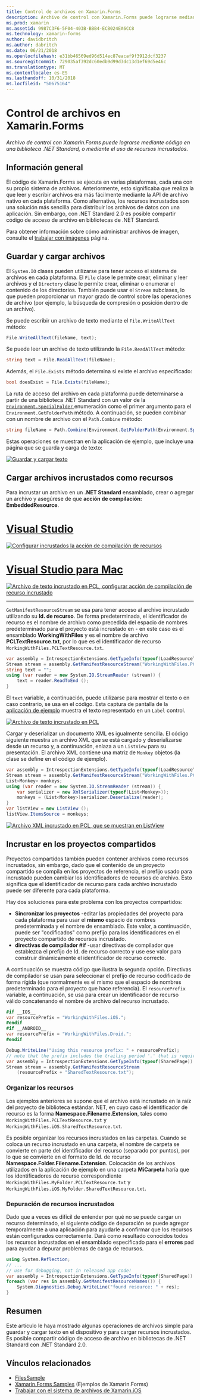 ```yaml
---
title: Control de archivos en Xamarin.Forms
description: Archivo de control con Xamarin.Forms puede lograrse mediante código en una biblioteca .NET Standard, o mediante el uso de recursos incrustados.
ms.prod: xamarin
ms.assetid: 9987C3F6-5F04-403B-BBB4-ECB024EA6CC8
ms.technology: xamarin-forms
author: davidbritch
ms.author: dabritch
ms.date: 06/21/2018
ms.openlocfilehash: e31bb46569ed96d514ec87eacaf9f3912dcf3237
ms.sourcegitcommit: 729035af392dc60edb9d99d3dc13d1ef69d5e46c
ms.translationtype: MT
ms.contentlocale: es-ES
ms.lasthandoff: 10/31/2018
ms.locfileid: "50675164"
---
```

# <a name="file-handling-in-xamarinforms"></a>Control de archivos en Xamarin.Forms

_Archivo de control con Xamarin.Forms puede lograrse mediante código en una biblioteca .NET Standard, o mediante el uso de recursos incrustados._

## <a name="overview"></a>Información general

El código de Xamarin.Forms se ejecuta en varias plataformas, cada una con su propio sistema de archivos. Anteriormente, esto significaba que realiza la que leer y escribir archivos era más fácilmente mediante la API de archivo nativo en cada plataforma. Como alternativa, los recursos incrustados son una solución más sencilla para distribuir los archivos de datos con una aplicación. Sin embargo, con .NET Standard 2.0 es posible compartir código de acceso de archivo en bibliotecas de .NET Standard.

Para obtener información sobre cómo administrar archivos de imagen, consulte el [trabajar con imágenes](~/xamarin-forms/user-interface/images.md) página.

<a name="Loading_and_Saving_Files" />

## <a name="saving-and-loading-files"></a>Guardar y cargar archivos

El `System.IO` clases pueden utilizarse para tener acceso el sistema de archivos en cada plataforma. El `File` clase le permite crear, eliminar y leer archivos y el `Directory` clase le permite crear, eliminar o enumerar el contenido de los directorios. También puede usar el `Stream` subclases, lo que pueden proporcionar un mayor grado de control sobre las operaciones de archivo (por ejemplo, la búsqueda de compresión o posición dentro de un archivo).

Se puede escribir un archivo de texto mediante el `File.WriteAllText` método:

```csharp
File.WriteAllText(fileName, text);
```

Se puede leer un archivo de texto utilizando la `File.ReadAllText` método:

```csharp
string text = File.ReadAllText(fileName);
```

Además, el `File.Exists` método determina si existe el archivo especificado:

```csharp
bool doesExist = File.Exists(fileName);
```

La ruta de acceso del archivo en cada plataforma puede determinarse a partir de una biblioteca .NET Standard con un valor de la [ `Environment.SpecialFolder` ](xref:System.Environment.SpecialFolder) enumeración como el primer argumento para el `Environment.GetFolderPath` método. A continuación, se pueden combinar con un nombre de archivo con el `Path.Combine` método:

```csharp
string fileName = Path.Combine(Environment.GetFolderPath(Environment.SpecialFolder.LocalApplicationData), "temp.txt");
```

Estas operaciones se muestran en la aplicación de ejemplo, que incluye una página que se guarda y carga de texto:

[![Guardar y cargar texto](files-images/saveandload-sml.png "guardar y cargar archivos de aplicación")](files-images/saveandload.png#lightbox "guardar y cargar archivos de aplicación")

<a name="Loading_Files_Embedded_as_Resources" />

## <a name="loading-files-embedded-as-resources"></a>Cargar archivos incrustados como recursos

Para incrustar un archivo en un **.NET Standard** ensamblado, crear o agregar un archivo y asegúrese de que **acción de compilación: EmbeddedResource**.

# <a name="visual-studiotabwindows"></a>[Visual Studio](#tab/windows)

[![Configurar incrustados la acción de compilación de recursos](files-images/vs-embeddedresource-sml.png "configuración EmbeddedResource BuildAction")](files-images/vs-embeddedresource.png#lightbox "configuración EmbeddedResource BuildAction")

# <a name="visual-studio-for-mactabmacos"></a>[Visual Studio para Mac](#tab/macos)

[![Archivo de texto incrustado en PCL, configurar acción de compilación de recurso incrustado](files-images/xs-embeddedresource-sml.png "configuración EmbeddedResource BuildAction")](files-images/xs-embeddedresource.png#lightbox "configuración EmbeddedResource BuildAction")

-----

`GetManifestResourceStream` se usa para tener acceso al archivo incrustado utilizando su **Id. de recurso**. De forma predeterminada, el identificador de recurso es el nombre de archivo como precedida del espacio de nombres predeterminado para el proyecto está incrustado en - en este caso es el ensamblado **WorkingWithFiles** y es el nombre de archivo **PCLTextResource.txt**, por lo que es el identificador de recurso `WorkingWithFiles.PCLTextResource.txt`.

```csharp
var assembly = IntrospectionExtensions.GetTypeInfo(typeof(LoadResourceText)).Assembly;
Stream stream = assembly.GetManifestResourceStream("WorkingWithFiles.PCLTextResource.txt");
string text = "";
using (var reader = new System.IO.StreamReader (stream)) {
    text = reader.ReadToEnd ();
}
```

El `text` variable, a continuación, puede utilizarse para mostrar el texto o en caso contrario, se usa en el código. Esta captura de pantalla de la [aplicación de ejemplo](https://developer.xamarin.com/samples/xamarin-forms/WorkingWithFiles/) muestra el texto representado en un `Label` control.

 [![Archivo de texto incrustado en PCL](files-images/pcltext-sml.png "archivo de texto incrustado en PCL que se muestra en la aplicación")](files-images/pcltext.png#lightbox "archivo de texto incrustado en PCL que se muestra en la aplicación")

Cargar y deserializar un documento XML es igualmente sencilla. El código siguiente muestra un archivo XML que se está cargado y deserializarse desde un recurso y, a continuación, enlaza a un `ListView` para su presentación. El archivo XML contiene una matriz de `Monkey` objetos (la clase se define en el código de ejemplo).

```csharp
var assembly = IntrospectionExtensions.GetTypeInfo(typeof(LoadResourceText)).Assembly;
Stream stream = assembly.GetManifestResourceStream("WorkingWithFiles.PCLXmlResource.xml");
List<Monkey> monkeys;
using (var reader = new System.IO.StreamReader (stream)) {
    var serializer = new XmlSerializer(typeof(List<Monkey>));
    monkeys = (List<Monkey>)serializer.Deserialize(reader);
}
var listView = new ListView ();
listView.ItemsSource = monkeys;
```

 [![Archivo XML incrustado en PCL, que se muestran en ListView](files-images/pclxml-sml.png "archivo XML incrustado en PCL que se muestran en ListView")](files-images/pclxml.png#lightbox "archivo XML incrustado en PCL que se muestran en ListView")

<a name="Embedding_in_Shared_Projects" />

## <a name="embedding-in-shared-projects"></a>Incrustar en los proyectos compartidos

Proyectos compartidos también pueden contener archivos como recursos incrustados, sin embargo, dado que el contenido de un proyecto compartido se compila en los proyectos de referencia, el prefijo usado para incrustado pueden cambiar los identificadores de recursos de archivo. Esto significa que el identificador de recurso para cada archivo incrustado puede ser diferente para cada plataforma.

Hay dos soluciones para este problema con los proyectos compartidos:

-  **Sincronizar los proyectos** -editar las propiedades del proyecto para cada plataforma para usar el **mismo** espacio de nombres predeterminada y el nombre de ensamblado. Este valor, a continuación, puede ser "codificados" como prefijo para los identificadores en el proyecto compartido de recursos incrustado.
-  **directivas de compilador #if** -usar directivas de compilador que establezca el prefijo de Id. de recurso correcto y use ese valor para construir dinámicamente el identificador de recurso correcto.


A continuación se muestra código que ilustra la segunda opción. Directivas de compilador se usan para seleccionar el prefijo de recurso codificado de forma rígida (que normalmente es el mismo que el espacio de nombres predeterminado para el proyecto que hace referencia). El `resourcePrefix` variable, a continuación, se usa para crear un identificador de recurso válido concatenando el nombre de archivo del recurso incrustado.

```csharp
#if __IOS__
var resourcePrefix = "WorkingWithFiles.iOS.";
#endif
#if __ANDROID__
var resourcePrefix = "WorkingWithFiles.Droid.";
#endif

Debug.WriteLine("Using this resource prefix: " + resourcePrefix);
// note that the prefix includes the trailing period '.' that is required
var assembly = IntrospectionExtensions.GetTypeInfo(typeof(SharedPage)).Assembly;
Stream stream = assembly.GetManifestResourceStream
    (resourcePrefix + "SharedTextResource.txt");
```

<a name="Organizing_Resources" />

### <a name="organizing-resources"></a>Organizar los recursos

Los ejemplos anteriores se supone que el archivo está incrustado en la raíz del proyecto de biblioteca estándar. NET, en cuyo caso el identificador de recurso es la forma **Namespace.Filename.Extension**, tales como `WorkingWithFiles.PCLTextResource.txt` y `WorkingWithFiles.iOS.SharedTextResource.txt`.

Es posible organizar los recursos incrustados en las carpetas. Cuando se coloca un recurso incrustado en una carpeta, el nombre de carpeta se convierte en parte del identificador del recurso (separado por puntos), por lo que se convierte en el formato de Id. de recurso **Namespace.Folder.Filename.Extension**. Colocación de los archivos utilizados en la aplicación de ejemplo en una carpeta **MiCarpeta** haría que los identificadores de recurso correspondiente `WorkingWithFiles.MyFolder.PCLTextResource.txt` y `WorkingWithFiles.iOS.MyFolder.SharedTextResource.txt`.

<a name="Debugging_Embedded_Resources" />

### <a name="debugging-embedded-resources"></a>Depuración de recursos incrustados

Dado que a veces es difícil de entender por qué no se puede cargar un recurso determinado, el siguiente código de depuración se puede agregar temporalmente a una aplicación para ayudarle a confirmar que los recursos están configurados correctamente. Dará como resultado conocidos todos los recursos incrustados en el ensamblado especificado para el **errores** pad para ayudar a depurar problemas de carga de recursos.

```csharp
using System.Reflection;
// ...
// use for debugging, not in released app code!
var assembly = IntrospectionExtensions.GetTypeInfo(typeof(SharedPage)).Assembly;
foreach (var res in assembly.GetManifestResourceNames()) {
    System.Diagnostics.Debug.WriteLine("found resource: " + res);
}
```

## <a name="summary"></a>Resumen

Este artículo le haya mostrado algunas operaciones de archivos simple para guardar y cargar texto en el dispositivo y para cargar recursos incrustados. Es posible compartir código de acceso de archivo en bibliotecas de .NET Standard con .NET Standard 2.0.

## <a name="related-links"></a>Vínculos relacionados

- [FilesSample](https://developer.xamarin.com/samples/xamarin-forms/WorkingWithFiles/)
- [Xamarin.Forms Samples](https://github.com/xamarin/xamarin-forms-samples) (Ejemplos de Xamarin.Forms)
- [Trabajar con el sistema de archivos de Xamarin.iOS](~/ios/app-fundamentals/file-system.md)


